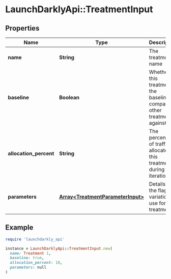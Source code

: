 # LaunchDarklyApi::TreatmentInput

## Properties

| Name | Type | Description | Notes |
| ---- | ---- | ----------- | ----- |
| **name** | **String** | The treatment name |  |
| **baseline** | **Boolean** | Whether this treatment is the baseline to compare other treatments against |  |
| **allocation_percent** | **String** | The percentage of traffic allocated to this treatment during the iteration |  |
| **parameters** | [**Array&lt;TreatmentParameterInput&gt;**](TreatmentParameterInput.md) | Details on the flag and variation to use for this treatment |  |

## Example

```ruby
require 'launchdarkly_api'

instance = LaunchDarklyApi::TreatmentInput.new(
  name: Treatment 1,
  baseline: true,
  allocation_percent: 10,
  parameters: null
)
```

